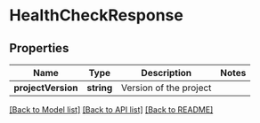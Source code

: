 # HealthCheckResponse

## Properties

Name | Type | Description | Notes
------------ | ------------- | ------------- | -------------
**projectVersion** | **string** | Version of the project |

[[Back to Model list]](../../README.md#models) [[Back to API list]](../../README.md#endpoints) [[Back to README]](../../README.md)

